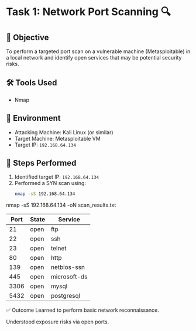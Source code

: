 

# Task 1: Network Port Scanning 🔍

## 🎯 Objective
To perform a targeted port scan on a vulnerable machine (Metasploitable) in a local network and identify open services that may be potential security risks.

## 🛠️ Tools Used
- Nmap

## 🧪 Environment
- Attacking Machine: Kali Linux (or similar)
- Target Machine: Metasploitable VM
- Target IP: `192.168.64.134`

## 🧾 Steps Performed

1. Identified target IP: `192.168.64.134`
2. Performed a SYN scan using:
   ```bash
   nmap -sS 192.168.64.134
nmap -sS 192.168.64.134 -oN scan_results.txt


| Port | State | Service      |
| ---- | ----- | ------------ |
| 21   | open  | ftp          |
| 22   | open  | ssh          |
| 23   | open  | telnet       |
| 80   | open  | http         |
| 139  | open  | netbios-ssn  |
| 445  | open  | microsoft-ds |
| 3306 | open  | mysql        |
| 5432 | open  | postgresql   |


✅ Outcome
Learned to perform basic network reconnaissance.

Understood exposure risks via open ports.





